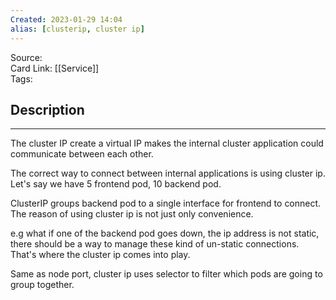 ```yaml
---
Created: 2023-01-29 14:04
alias: [clusterip, cluster ip]
---
```


Source:  
Card Link: [[Service]]  
Tags:

## Description
---

The cluster IP create a virtual IP makes the internal cluster application could communicate between each other.

The correct way to connect between internal applications is using cluster ip.  
Let's say we have 5 frontend pod, 10 backend pod.

ClusterIP groups backend pod to a single interface for frontend to connect.  
The reason of using cluster ip is not just only convenience.

e.g what if one of the backend pod goes down, the ip address is not static, there should be a way to manage these kind of un-static connections. That's where the cluster ip comes into play.

Same as node port, cluster ip uses selector to filter which pods are going to group together.
